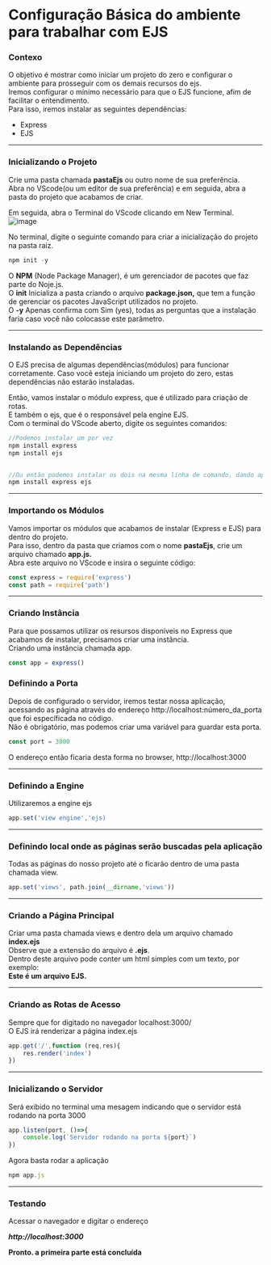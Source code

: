 # Configuração Básica do ambiente para trabalhar com EJS
### Contexo
O objetivo é mostrar como iniciar um projeto do zero e configurar o ambiente para prosseguir com os demais recursos do ejs.<br/>
Iremos configurar o mínimo necessário para que o EJS funcione, afim de facilitar o entendimento.<br/>
Para isso, iremos instalar as seguintes dependências:
- Express
- EJS
***

### Inicializando o Projeto
Crie uma pasta chamada **pastaEjs** ou outro nome de sua preferência.<br/>
Abra no VScode(ou um editor de sua preferência) e em seguida, abra a pasta do projeto que acabamos de criar.

Em seguida, abra o Terminal do VScode clicando em New Terminal.<br/>
![image](https://user-images.githubusercontent.com/34406468/143259248-c25d7dcc-4a0b-4bf6-a7e7-02be1482b4d5.png)<br/>

No terminal, digite o seguinte comando para criar a inicialização do projeto na pasta raiz.
```jsx
npm init -y
```
O **NPM**  (Node Package Manager), é um gerenciador de pacotes que faz parte do Noje.js.<br/>
O **init** Inicializa a pasta criando o arquivo **package.json,** que tem a função de gerenciar os  pacotes JavaScript utilizados no projeto.<br/>
O **-y**  Apenas confirma com Sim (yes), todas as perguntas que a instalação faria caso você não colocasse este parâmetro.
****
### Instalando as Dependências
O EJS precisa de algumas dependências(módulos) para funcionar corretamente.
Caso você esteja iniciando um projeto do zero, estas dependências não estarão instaladas. 

Então, vamos instalar o módulo express, que é utilizado para criação de rotas.<br/>
E também o ejs, que é o responsável pela engine EJS.<br/>
Com o terminal do VScode aberto, digite os seguintes comandos:

```jsx
//Podemos instalar um por vez
npm install express
npm install ejs


//Ou então podemos instalar os dois na mesma linha de comando, dando apenas um espaço entre os nomes das dependências.
npm install express ejs
```
****


### Importando os Módulos

Vamos importar os módulos que acabamos de instalar (Express e EJS) para dentro do projeto.<br/>
Para isso, dentro da pasta que criamos com o nome **pastaEjs**, crie um arquivo chamado **app.js.**<br/>
Abra este arquivo no VScode e insira o seguinte código:

```jsx
const express = require('express')
const path = require('path')
```
****

### Criando Instância
Para que possamos utilizar os resursos disponíveis no Express que acabamos de instalar, precisamos criar uma instância.<br/>
Criando uma instância chamada app.
```jsx
const app = express()
```

### Definindo a Porta
Depois de configurado o servidor, iremos testar nossa aplicação, acessando as página através do endereço http://localhost:número_da_porta que foi específicada no código.<br/>
Não é obrigatório, mas podemos criar uma variável para guardar esta porta.

```jsx
const port = 3000
```
O endereço então ficaria desta forma no browser, http://localhost:3000
****

### Definindo a Engine
Utilizaremos a engine ejs
```jsx
app.set('view engine','ejs)
```
****

### Definindo local onde as páginas serão buscadas pela aplicação
Todas as páginas do nosso projeto até o ficarão dentro de uma pasta chamada view.
```jsx
app.set('views', path.join(__dirname,'views'))
```
****

### Criando a Página Principal

Criar uma pasta chamada views e dentro dela um arquivo chamado **index.ejs**<br/>
Observe que a extensão do arquivo é **.ejs**.<br/>
Dentro deste arquivo pode conter um html simples com um texto, por exemplo:</br>
**Este é um arquivo EJS.**
****

### Criando as Rotas de Acesso
Sempre que for digitado no navegador localhost:3000/<br/>
O EJS irá renderizar a página index.ejs

```jsx
app.get('/',function (req,res){
	res.render('index')
})
```
****

### Inicializando o Servidor
Será exibido no terminal uma mesagem indicando que o servidor está rodando na porta 3000

```jsx
app.listen(port, ()=>{
	console.log(`Servidor rodando na porta ${port}`)
})
```


Agora basta rodar a aplicação

```jsx
npm app.js
```
****

### Testando
Acessar o navegador e digitar o endereço

***http://localhost:3000***

**Pronto. a primeira parte está concluída**
